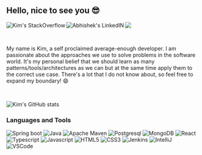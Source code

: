 ## Hello, nice to see you 😎

<a href="https://stackoverflow.com/users/4648506/tan-kim-loong">
  <img align="left" alt="Kim's StackOverflow" src="https://img.shields.io/badge/Stack_Overflow-FE7A16?style=for-the-badge&logo=stack-overflow&logoColor=white" />
</a>
<a href="https://www.linkedin.com/in/tan-kim-loong-a12299140/">
  <img align="left" alt="Abhishek's LinkedIN" src="https://img.shields.io/badge/LinkedIn-0077B5?style=for-the-badge&logo=linkedin&logoColor=white" />
</a>

![](https://visitor-badge.glitch.me/badge?page_id=aurelius0523.aurelius0523)

<br />

My name is Kim, a self proclaimed average-enough developer. I am passionate about the approaches we use to solve problems in the software world. It's my personal belief that we should learn as many patterns/tools/architectures as we can but at the same time apply them to the correct use case. There's a lot that I do not know about, so feel free to expand my boundary! 😄

<br />

![Kim's GitHub stats](https://github-readme-stats.vercel.app/api?username=aurelius0523&show_icons=true&theme=dracula)


### Languages and Tools
<p>
 <img alt="Spring boot" src="https://img.shields.io/badge/Spring-6DB33F?style=for-the-badge&logo=spring&logoColor=white" />
 <img alt="Java" src="https://img.shields.io/badge/Java-ED8B00?style=for-the-badge&logo=java&logoColor=white" />
 <img alt="Apache Maven" src="https://img.shields.io/badge/apache_maven-C71A36?style=for-the-badge&logo=apachemaven&logoColor=white" />
 <img alt="Postgresql" src="https://img.shields.io/badge/PostgreSQL-316192?style=for-the-badge&logo=postgresql&logoColor=white" />
 <img alt="MongoDB" src="https://img.shields.io/badge/MongoDB-4EA94B?style=for-the-badge&logo=mongodb&logoColor=white" />

 <img alt="React" src="https://img.shields.io/badge/React-20232A?style=for-the-badge&logo=react&logoColor=61DAFB" />
 <img alt="Typescript" src="https://img.shields.io/badge/TypeScript-007ACC?style=for-the-badge&logo=typescript&logoColor=white" />
 <img alt="Javascript" src="https://img.shields.io/badge/JavaScript-323330?style=for-the-badge&logo=javascript&logoColor=F7DF1E" />
 <img alt="HTML5" src="https://img.shields.io/badge/HTML5-E34F26?style=for-the-badge&logo=html5&logoColor=white" />
 <img alt="CSS3" src="https://img.shields.io/badge/CSS3-1572B6?style=for-the-badge&logo=css3&logoColor=white" />
 
 <img alt="Jenkins" src="https://img.shields.io/badge/Jenkins-D24939?style=for-the-badge&logo=Jenkins&logoColor=white" />
 
 <img alt="IntelliJ" src="https://img.shields.io/badge/IntelliJIDEA-000000.svg?style=for-the-badge&logo=intellij-idea&logoColor=white" />
 <img  alt="VSCode" src="https://img.shields.io/badge/Visual_Studio_Code-0078D4?style=for-the-badge&logo=visual%20studio%20code&logoColor=white" />
</p>

 
 
 
 
 
<!--
**aurelius0523/aurelius0523** is a ✨ _special_ ✨ repository because its `README.md` (this file) appears on your GitHub profile.

Here are some ideas to get you started:

- 🔭 I’m currently working on ...
- 🌱 I’m currently learning ...
- 👯 I’m looking to collaborate on ...
- 🤔 I’m looking for help with ...
- 💬 Ask me about ...
- 📫 How to reach me: ...
- 😄 Pronouns: ...
- ⚡ Fun fact: ...
-->
